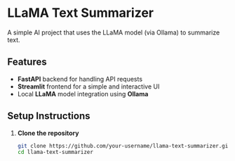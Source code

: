 # LLaMA Text Summarizer

A simple AI project that uses the LLaMA model (via Ollama) to summarize text.

## Features

- **FastAPI** backend for handling API requests  
- **Streamlit** frontend for a simple and interactive UI  
- Local **LLaMA** model integration using **Ollama**

## Setup Instructions

1. **Clone the repository**
   ```bash
   git clone https://github.com/your-username/llama-text-summarizer.git
   cd llama-text-summarizer
